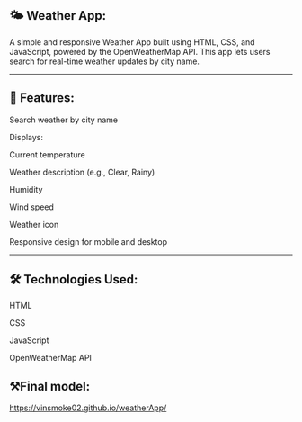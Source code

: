 ## 🌤️ Weather App:

A simple and responsive Weather App built using HTML, CSS, and JavaScript, powered by the OpenWeatherMap API. This app lets users search for real-time weather updates by city name.

---

## 🚀 Features:

Search weather by city name

Displays:

Current temperature

Weather description (e.g., Clear, Rainy)

Humidity

Wind speed

Weather icon

Responsive design for mobile and desktop

---

## 🛠️ Technologies Used:

HTML

CSS

JavaScript

OpenWeatherMap API

## ⚒️Final model:

https://vinsmoke02.github.io/weatherApp/
